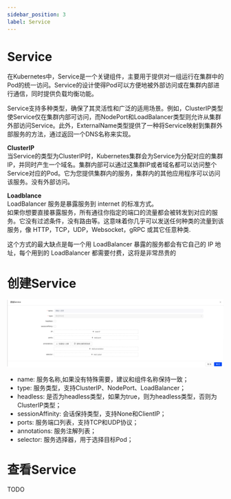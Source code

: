 ```yaml
---
sidebar_position: 3
label: Service
---
```

# Service
在Kubernetes中，Service是一个关键组件，主要用于提供对一组运行在集群中的Pod的统一访问。Service的设计使得Pod可以方便地被外部访问或在集群内部进行通信，同时提供负载均衡功能。

Service支持多种类型，确保了其灵活性和广泛的适用场景。例如，ClusterIP类型使Service仅在集群内部可访问，而NodePort和LoadBalancer类型则允许从集群外部访问Service。此外，ExternalName类型提供了一种将Service映射到集群外部服务的方法，通过返回一个DNS名称来实现。

**ClusterIP**  
当Service的类型为ClusterIP时，Kubernetes集群会为Service为分配对应的集群IP，并同时产生一个域名。集群内部可以通过这集群IP或者域名都可以访问整个Service对应的Pod。它为您提供集群内的服务，集群内的其他应用程序可以访问该服务。没有外部访问。  

**Loadblance**  
LoadBalancer 服务是暴露服务到 internet 的标准方式。  
如果你想要直接暴露服务，所有通往你指定的端口的流量都会被转发到对应的服务。它没有过滤条件，没有路由等。这意味着你几乎可以发送任何种类的流量到该服务，像 HTTP，TCP，UDP，Websocket，gRPC 或其它任意种类.  

这个方式的最大缺点是每一个用 LoadBalancer 暴露的服务都会有它自己的 IP 地址，每个用到的 LoadBalancer 都需要付费，这将是非常昂贵的
# 创建Service
![alt text](image-2.png)
* name: 服务名称,如果没有特殊需要，建议和组件名称保持一致；  
* type: 服务类型，支持ClusterIP、NodePort、LoadBalancer；
* headless: 是否为headless类型，如果为true，则为headless类型，否则为ClusterIP类型；  
* sessionAffinity: 会话保持类型，支持None和ClientIP；  
* ports: 服务端口列表，支持TCP和UDP协议；  
* annotations: 服务注解列表；  
* selector: 服务选择器，用于选择目标Pod；  

# 查看Service
TODO